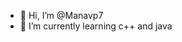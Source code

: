 - 👋 Hi, I’m @Manavp7
- 🌱 I’m currently learning c++ and java


<!---
Manavp7/Manavp7 is a ✨ special ✨ repository because its `README.md` (this file) appears on your GitHub profile.
You can click the Preview link to take a look at your changes.
--->
